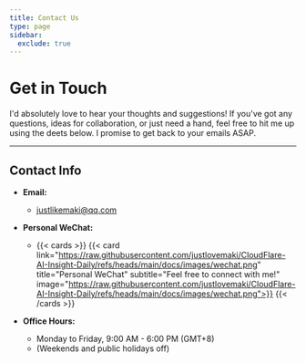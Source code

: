 ```yaml
---
title: Contact Us
type: page
sidebar:
  exclude: true
---
```

# Get in Touch

I'd absolutely love to hear your thoughts and suggestions! If you've got any questions, ideas for collaboration, or just need a hand, feel free to hit me up using the deets below. I promise to get back to your emails ASAP.

---

## **Contact Info**

*   **Email:**
    *   [justlikemaki@qq.com](mailto:justlikemaki@qq.com)

*   **Personal WeChat:**
    *   {{< cards >}}
        {{< card link="https://raw.githubusercontent.com/justlovemaki/CloudFlare-AI-Insight-Daily/refs/heads/main/docs/images/wechat.png" title="Personal WeChat" subtitle="Feel free to connect with me!" image="https://raw.githubusercontent.com/justlovemaki/CloudFlare-AI-Insight-Daily/refs/heads/main/docs/images/wechat.png">}}
        {{< /cards >}}

*   **Office Hours:**
    *   Monday to Friday, 9:00 AM - 6:00 PM (GMT+8)
    *   (Weekends and public holidays off)